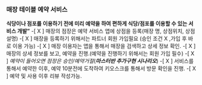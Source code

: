 ### 매장 테이블 예약 서비스
  
**식당이나 점포를 이용하기 전에 미리 예약을 하여 편하게 식당/점포를 이용할 수 있는 서비스 개발”**
-[ X ] 매장의 점장은 예약 서비스 앱에 상점을 등록(매장 명, 상점위치, 상점 설명)
-[ X ] 매장을 등록하기 위해서는 파트너 회원 가입필요 (승인 조건 X ,가입 후 바로 이용 가능)
-[ X ] 매장 이용자는 앱을 통해서 매장을 검색하고 상세 정보 확인.
-[ X ] 매장의 상세 정보를 보고, 예약을 진행.(예약을 진행하기 위해서는 회원 가입 필수)
-[ X ] *예약이 들어오면 점장은 승인/예약거절*(***마스터반 추가구현 시나리오***)
-[ X ] 서비스를 통해서 예약한 이후, 예약 10분전에 도착하여 키오스크를 통해서 방문 확인을 진행.
-[ X ] 예약 및 사용 이후 리뷰 작성가능.

